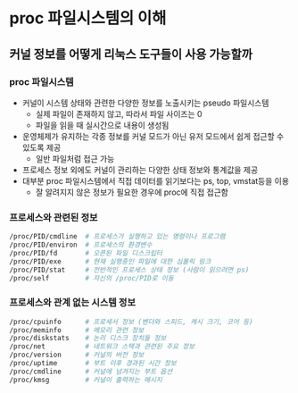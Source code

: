 # proc 파일시스템의 이해

## 커널 정보를 어떻게 리눅스 도구들이 사용 가능할까

### proc 파일시스템

- 커널이 시스템 상태와 관련한 다양한 정보를 노출시키는 pseudo 파일시스템
  - 실제 파일이 존재하지 않고, 따라서 파일 사이즈는 0
  - 파일을 읽을 때 실시간으로 내용이 생성됨
- 운영체제가 유지하는 각종 정보를 커널 모드가 아닌 유저 모드에서 쉽게 접근할 수 있도록 제공
  - 일반 파일처럼 접근 가능
- 프로세스 정보 외에도 커널이 관리하는 다양한 상태 정보와 통계값을 제공
- 대부분 proc 파일시스템에서 직접 데이터를 읽기보다는 ps, top, vmstat등을 이용
  - 잘 알려지지 않은 정보가 필요한 경우에 proc에 직접 접근함

### 프로세스와 관련된 정보

```bash
/proc/PID/cmdline  # 프로세스가 실행하고 있는 명령이나 프로그램
/proc/PID/environ  # 프로세스의 환경변수
/proc/PID/fd       # 오픈된 파일 디스크립터
/proc/PID/exe      # 현재 실행중인 파일에 대한 심볼릭 링크
/proc/PID/stat     # 전반적인 프로세스 상태 정보 (사람이 읽으려면 ps)
/proc/self         # 자신의 /proc/PID로 이동
```

### 프로세스와 관계 없는 시스템 정보

```bash
/proc/cpuinfo      # 프로세서 정보 (벤더와 스피드, 캐시 크기, 코어 등)
/proc/meminfo      # 메모리 관련 정보
/proc/diskstats    # 논리 디스크 장치들 정보
/proc/net          # 네트워크 스택과 관련된 주요 정보
/proc/version      # 커널의 버전 정보
/proc/uptime       # 부트 이후 경과된 시간 정보
/proc/cmdline      # 커널에 넘겨지는 부트 옵션
/proc/kmsg         # 커널이 출력하는 메시지
```
